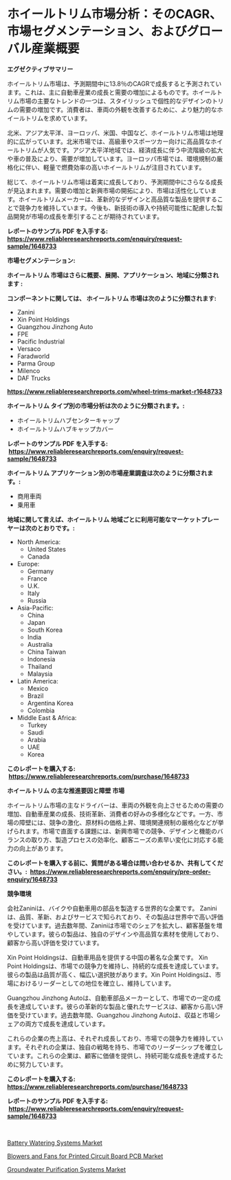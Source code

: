 <p><h1>ホイールトリム市場分析：そのCAGR、市場セグメンテーション、およびグローバル産業概要</h1></p><p><strong>エグゼクティブサマリー</strong></p>
<p><p>ホイールトリム市場は、予測期間中に13.8％のCAGRで成長すると予測されています。これは、主に自動車産業の成長と需要の増加によるものです。ホイールトリム市場の主要なトレンドの一つは、スタイリッシュで個性的なデザインのトリムの需要の増加です。消費者は、車両の外観を改善するために、より魅力的なホイールトリムを求めています。</p><p>北米、アジア太平洋、ヨーロッパ、米国、中国など、ホイールトリム市場は地理的に広がっています。北米市場では、高級車やスポーツカー向けに高品質なホイールトリムが人気です。アジア太平洋地域では、経済成長に伴う中流階級の拡大や車の普及により、需要が増加しています。ヨーロッパ市場では、環境規制の厳格化に伴い、軽量で燃費効率の高いホイールトリムが注目されています。</p><p>総じて、ホイールトリム市場は着実に成長しており、予測期間中にさらなる成長が見込まれます。需要の増加と新興市場の開拓により、市場は活性化しています。ホイールトリムメーカーは、革新的なデザインと高品質な製品を提供することで競争力を維持しています。今後も、新技術の導入や持続可能性に配慮した製品開発が市場の成長を牽引することが期待されています。</p></p>
<p><strong>レポートのサンプル PDF を入手する: <a href="https://www.reliableresearchreports.com/enquiry/request-sample/1648733">https://www.reliableresearchreports.com/enquiry/request-sample/1648733</a></strong></p>
<p><strong>市場セグメンテーション:</strong></p>
<p><strong> ホイールトリム 市場はさらに概要、展開、アプリケーション、地域に分類されます :</strong></p>
<p><strong>コンポーネントに関しては、 ホイールトリム 市場は次のように分類されます: &nbsp;</strong></p>
<p><ul><li>Zanini</li><li>Xin Point Holdings</li><li>Guangzhou Jinzhong Auto</li><li>FPE</li><li>Pacific Industrial</li><li>Versaco</li><li>Faradworld</li><li>Parma Group</li><li>Milenco</li><li>DAF Trucks</li></ul></p>
<p><strong><a href="https://www.reliableresearchreports.com/wheel-trims-market-r1648733">https://www.reliableresearchreports.com/wheel-trims-market-r1648733</a></strong></p>
<p><strong> ホイールトリム タイプ別の市場分析は次のように分類されます。:</strong></p>
<p><ul><li>ホイールトリムハブセンターキャップ</li><li>ホイールトリムハブキャップカバー</li></ul></p>
<p><strong>レポートのサンプル PDF を入手する: &nbsp;<a href="https://www.reliableresearchreports.com/enquiry/request-sample/1648733">https://www.reliableresearchreports.com/enquiry/request-sample/1648733</a></strong></p>
<p><strong> ホイールトリム アプリケーション別の市場産業調査は次のように分類されます。:</strong></p>
<p><ul><li>商用車両</li><li>乗用車</li></ul></p>
<p><strong>地域に関して言えば、ホイールトリム 地域ごとに利用可能なマーケットプレーヤーは次のとおりです。:</strong></p>
<p><ul>
    <li>
        North America:
        <ul>
            <li>United States</li>
            <li>Canada</li>
        </ul>
    </li>
    <li>
        Europe:
        <ul>
            <li>Germany</li>
            <li>France</li>
            <li>U.K.</li>
            <li>Italy</li>
            <li>Russia</li>
        </ul>
    </li>
    <li>
        Asia-Pacific:
        <ul>
            <li>China</li>
            <li>Japan</li>
            <li>South Korea</li>
            <li>India</li>
            <li>Australia</li>
            <li>China Taiwan</li>
            <li>Indonesia</li>
            <li>Thailand</li>
            <li>Malaysia</li>
        </ul>
    </li>
    <li>
        Latin America:
        <ul>
            <li>Mexico</li>
            <li>Brazil</li>
            <li>Argentina Korea</li>
            <li>Colombia</li>
        </ul>
    </li>
    <li>
        Middle East & Africa:
        <ul>
            <li>Turkey</li>
            <li>Saudi</li>
            <li>Arabia</li>
            <li>UAE</li>
            <li>Korea</li>
        </ul>
    </li>
    </ul></p>
<p><strong>このレポートを購入する: &nbsp;<a href="https://www.reliableresearchreports.com/purchase/1648733">https://www.reliableresearchreports.com/purchase/1648733</a></strong></p>
<p><strong>ホイールトリム の主な推進要因と障壁 市場</strong></p>
<p><p>ホイールトリム市場の主なドライバーは、車両の外観を向上させるための需要の増加、自動車産業の成長、技術革新、消費者の好みの多様化などです。一方、市場の障壁には、競争の激化、原材料の価格上昇、環境関連規制の厳格化などが挙げられます。市場で直面する課題には、新興市場での競争、デザインと機能のバランスの取り方、製造プロセスの効率化、顧客ニーズの素早い変化に対応する能力の向上があります。</p></p>
<p><strong>このレポートを購入する前に、質問がある場合は問い合わせるか、共有してください。:&nbsp; <a href="https://www.reliableresearchreports.com/enquiry/pre-order-enquiry/1648733">https://www.reliableresearchreports.com/enquiry/pre-order-enquiry/1648733</a></strong></p>
<p><strong>競争環境</strong></p>
<p><p>会社Zaniniは、バイクや自動車用の部品を製造する世界的な企業です。 Zaniniは、品質、革新、およびサービスで知られており、その製品は世界中で高い評価を受けています。過去数年間、Zaniniは市場でのシェアを拡大し、顧客基盤を増やしています。彼らの製品は、独自のデザインや高品質な素材を使用しており、顧客から高い評価を受けています。</p><p>Xin Point Holdingsは、自動車用品を提供する中国の著名な企業です。 Xin Point Holdingsは、市場での競争力を維持し、持続的な成長を達成しています。彼らの製品は品質が高く、幅広い選択肢があります。Xin Point Holdingsは、市場におけるリーダーとしての地位を確立し、維持しています。</p><p>Guangzhou Jinzhong Autoは、自動車部品メーカーとして、市場での一定の成長を達成しています。彼らの革新的な製品と優れたサービスは、顧客から高い評価を受けています。過去数年間、Guangzhou Jinzhong Autoは、収益と市場シェアの両方で成長を達成しています。</p><p>これらの企業の売上高は、それぞれ成長しており、市場での競争力を維持しています。それぞれの企業は、独自の戦略を持ち、市場でのリーダーシップを確立しています。これらの企業は、顧客に価値を提供し、持続可能な成長を達成するために努力しています。</p></p>
<p><strong>このレポートを購入する: &nbsp; <a href="https://www.reliableresearchreports.com/purchase/1648733">https://www.reliableresearchreports.com/purchase/1648733</a></strong></p>
<p><strong>レポートのサンプル PDF を入手する: &nbsp;<a href="https://www.reliableresearchreports.com/enquiry/request-sample/1648733">https://www.reliableresearchreports.com/enquiry/request-sample/1648733</a></strong><strong></strong></p>
<p>&nbsp;</p>
<p><p><a href="https://github.com/kufem1/Market-Research-Report-List-2/blob/main/battery-watering-systems-market.md">Battery Watering Systems Market</a></p><p><a href="https://frill-swim-3cd.notion.site/Blowers-and-Fans-for-Printed-Circuit-Board-PCB-Market-Trends-Forecast-and-Competitive-Analysis-to-7827718324c44f71979674f52983afd2">Blowers and Fans for Printed Circuit Board PCB Market</a></p><p><a href="https://github.com/singletonthaxterkelliehr2df/Market-Research-Report-List-2/blob/main/groundwater-purification-systems-market.md">Groundwater Purification Systems Market</a></p></p>